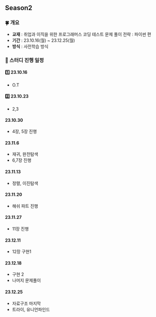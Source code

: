 ## Season2
### 🍀 개요
- **교재** : 취업과 이직을 위한 프로그래머스 코딩 테스트 문제 풀이 전략 : 파이썬 편
- **기간** : 23.10.16(월) ~ 23.12.25(월)
- **방식** : 사전학습 방식


### 🎁 스터디 진행 일정
#### 1️⃣ 23.10.16
- O.T

#### 2️⃣ 23.10.23
- 2,3

#### 23.10.30
- 4장, 5장 진행

#### 23.11.6
- 재귀, 완전탐색
- 6,7장 진행

#### 23.11.13
- 정렬, 이진탐색

#### 23.11.20
- 해쉬 파트 진행

#### 23.11.27
- 11장 진행

#### 23.12.11
- 12장 구현1

#### 23.12.18
- 구현 2
- 나머지 문제풀이

#### 23.12.25
- 자료구조 마지막
- 트라이, 유니언파인드
